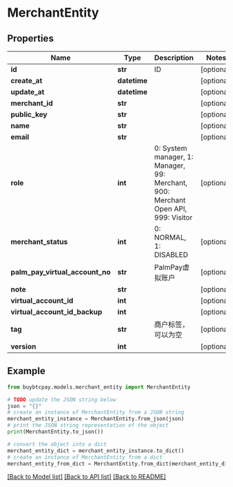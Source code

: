 # MerchantEntity


## Properties

Name | Type | Description | Notes
------------ | ------------- | ------------- | -------------
**id** | **str** | ID | [optional] 
**create_at** | **datetime** |  | [optional] 
**update_at** | **datetime** |  | [optional] 
**merchant_id** | **str** |  | [optional] 
**public_key** | **str** |  | [optional] 
**name** | **str** |  | [optional] 
**email** | **str** |  | [optional] 
**role** | **int** | 0: System manager, 1: Manager, 99: Merchant, 900: Merchant Open API, 999: Visitor | [optional] 
**merchant_status** | **int** | 0: NORMAL, 1: DISABLED | [optional] 
**palm_pay_virtual_account_no** | **str** | PalmPay虚拟账户 | [optional] 
**note** | **str** |  | [optional] 
**virtual_account_id** | **int** |  | [optional] 
**virtual_account_id_backup** | **int** |  | [optional] 
**tag** | **str** | 商户标签，可以为空 | [optional] 
**version** | **int** |  | [optional] 

## Example

```python
from buybtcpay.models.merchant_entity import MerchantEntity

# TODO update the JSON string below
json = "{}"
# create an instance of MerchantEntity from a JSON string
merchant_entity_instance = MerchantEntity.from_json(json)
# print the JSON string representation of the object
print(MerchantEntity.to_json())

# convert the object into a dict
merchant_entity_dict = merchant_entity_instance.to_dict()
# create an instance of MerchantEntity from a dict
merchant_entity_from_dict = MerchantEntity.from_dict(merchant_entity_dict)
```
[[Back to Model list]](../README.md#documentation-for-models) [[Back to API list]](../README.md#documentation-for-api-endpoints) [[Back to README]](../README.md)


